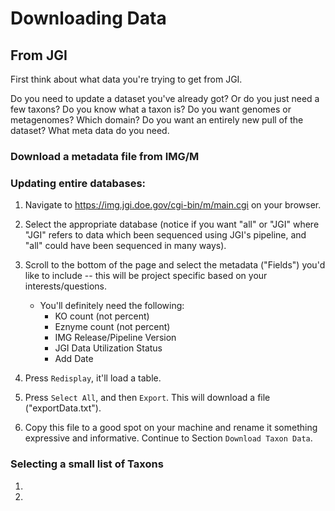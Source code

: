 # Downloading Data

## From JGI

First think about what data you're trying to get from JGI. 

Do you need to update a dataset you've already got? Or do you just need a few taxons? Do you know what a taxon is? Do you want genomes or metagenomes? Which domain? Do you want an entirely new pull of the dataset? What meta data do you need. 

### Download a metadata file from IMG/M

### Updating entire databases:

1. Navigate to https://img.jgi.doe.gov/cgi-bin/m/main.cgi on your browser.

2. Select the appropriate database (notice if you want "all" or "JGI" where "JGI" refers to data which been sequenced using JGI's pipeline, and "all" could have been sequenced in many ways).

3. Scroll to the bottom of the page and select the metadata ("Fields") you'd like to include -- this will be project specific based on your interests/questions.
    - You'll definitely need the following:
        - KO count (not percent)
        - Eznyme count (not percent)
        - IMG Release/Pipeline Version
        - JGI Data Utilization Status
        - Add Date

4. Press `Redisplay`, it'll load a table. 

5. Press `Select All`, and then `Export`. This will download a file ("exportData.txt"). 

6. Copy this file to a good spot on your machine and rename it something expressive and informative. Continue to Section `Download Taxon Data`.


### Selecting a small list of Taxons

1. 

2. 